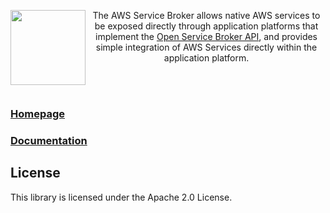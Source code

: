 <img  align="left" src="https://s3.amazonaws.com/awsservicebroker/icons/aws-service-broker.png" width="120"><p align="center">The AWS Service Broker allows native AWS services to be exposed directly through application platforms that implement the [Open Service Broker API](https://github.com/openservicebrokerapi/servicebroker/), and provides simple integration of AWS Services directly within the application platform.</p><br /><br />

### [Homepage](https://aws.amazon.com/partners/servicebroker/)

### [Documentation](/docs/)

## License

This library is licensed under the Apache 2.0 License.
